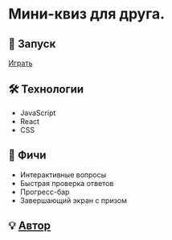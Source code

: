 # Мини-квиз для друга.

## 🚀 Запуск
[Играть](https://3azil.github.io/Quiz4MyFriend/)

## 🛠 Технологии
- JavaScript 
- React
- CSS

## 📌 Фичи
- Интерактивные вопросы
- Быстрая проверка ответов
- Прогресс-бар
- Завершающий экран с призом

## 💡 [Автор](https://github.com/3azil)

